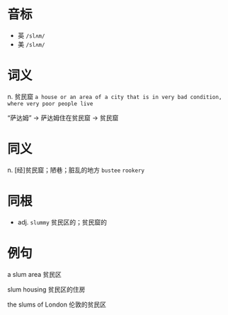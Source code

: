 # 音标

- 英 `/slʌm/`
- 美 `/slʌm/`

# 词义

n. 贫民窟
`a house or an area of a city that is in very bad condition, where very poor people live`



“萨达姆” → 萨达姆住在贫民窟 → 贫民窟

# 同义

n. [经]贫民窟；陋巷；脏乱的地方
`bustee` `rookery`

# 同根

- adj. `slummy` 贫民区的；贫民窟的

# 例句

a slum area
贫民区

slum housing
贫民区的住房

the slums of London
伦敦的贫民区


